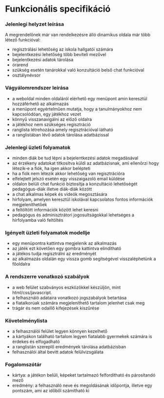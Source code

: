# Funkcionális specifikáció

### Jelenlegi helyzet leírása
A megrendelőnek már van rendelkezésre álló dinamikus oldala már több létező funkcióval:
- regisztrálási lehetőség az iskola hallgatói számára
- bejelentkezési lehetőség több beviteli mezővel
- bejelentkezési adatok tárolása
- órarend 
- szükség esetén tanárokkal való konzultáció belső chat funkcióval
- osztálynévsor

### Vágyálomrendszer leírása
- a weboldal minden oldaláról elérhető egy menüpont amin keresztül hozzáférhető az alkalmazás
- a menüpont egyértelműen mutatja, hogy a tanulmányokhoz nem kapcsolódóan, egy játékhoz vezet
- könnyű visszanavigálni az előző oldalra
- a játékhoz nem szükséges regisztráció
- ranglista létrehozása amely regisztrációval látható
- a ranglistában lévő adatok tárolása adatbázissal

### Jelenlegi üzleti folyamatok
- minden diák be tud lépni a bejelentkezési adatok megadásával
- az érzékeny adatokat titkosítva küldi az adatbázisnak, ami ellenőrzi hogy létezik-e a fiók, 
  ha igen akkor belépteti
- ha a fiók nem létezik akkor lehetőség van regisztrációra
- elfelejtett jelszó esetén egy visszaigazoló email küldése
- oldalon belüli chat funkció biztosítja a konzultáció lehetőségét 
  pedagógus-diák illetve diák-diák között
- a chat alkalmas képek és videók megosztására
- hírfolyam, amelyen keresztül iskolával kapcsolatos fontos információk megjeleníthetőek
- a feltöltött információk között lehet keresni
- pedagógus és adminisztrátori jogosultságokkal lehetséges a hírfolyamba való feltöltés

### Igényelt üzleti folyamatok modellje
- egy menüpontra kattintva megjelenik az alkalmazás
- az játék ezt követően egy gombra kattintva elindítható
- a játékos tudja regisztrálni az eredményét
- az alkalmazás oldalán egy vissza gomb segítségével visszaléphetünk a főoldalra


### A rendszerre vonatkozó szabályok
- a web felület szabványos eszközökkel készüljön, mint html/css/javascript.
- a felhasználó adataira vonatkozó jogszabályok betartása
- a fiatalkorúak számára megjeleníthető tartalom jelenhet csak meg
- trágár és nem odaillő kifejezések kiszűrése

### Követelménylista
- a felhasználói felület legyen könnyen kezelhető
- a kártyákon található tartalom legyen fiatalabb gyermekek számára is érdekes és elfogadható
- a ranglistán szereplő eredmények tárolása adatbázisban
- felhasználói által bevitt adatok felülvizsgálata

### Fogalomszótár
- kártya: a játékon belüli, képeket tartalmazó felfordítható és párosítandó mező
- eredmény: a felhasználó neve és megoldásának időpontja,
  illetve egy pontszám, ami az időből számítható ki

